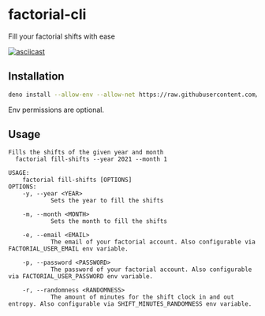 # factorial-cli

Fill your factorial shifts with ease

[![asciicast](https://asciinema.org/a/pbJ7VoYhm4NsW7qv9XRaS3Uzk.svg)](https://asciinema.org/a/pbJ7VoYhm4NsW7qv9XRaS3Uzk)

## Installation

```sh
deno install --allow-env --allow-net https://raw.githubusercontent.com/DanielRamosAcosta/factorial-cli/main/src/main.ts
```

Env permissions are optional.

## Usage

```
Fills the shifts of the given year and month
  factorial fill-shifts --year 2021 --month 1

USAGE:
    factorial fill-shifts [OPTIONS]
OPTIONS:
    -y, --year <YEAR>
            Sets the year to fill the shifts

    -m, --month <MONTH>
            Sets the month to fill the shifts

    -e, --email <EMAIL>
            The email of your factorial account. Also configurable via FACTORIAL_USER_EMAIL env variable.

    -p, --password <PASSWORD>
            The password of your factorial account. Also configurable via FACTORIAL_USER_PASSWORD env variable.
            
    -r, --randomness <RANDOMNESS>
            The amount of minutes for the shift clock in and out entropy. Also configurable via SHIFT_MINUTES_RANDOMNESS env variable.
```
